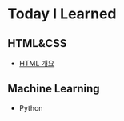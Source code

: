 # Today I Learned

## HTML&CSS
* [HTML 개요](https://github.com/sudaltokki/TIL/blob/main/HTML/summary.md)

## Machine Learning
* Python


